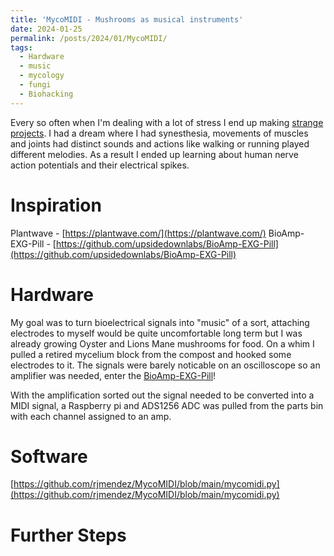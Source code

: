 ```yaml
---
title: 'MycoMIDI - Mushrooms as musical instruments'
date: 2024-01-25
permalink: /posts/2024/01/MycoMIDI/
tags:
  - Hardware
  - music
  - mycology
  - fungi
  - Biohacking
---
```


Every so often when I'm dealing with a lot of stress I end up making [strange projects](https://dwarffortresswiki.org/index.php/Strange_mood). I had a dream where I had synesthesia, movements of muscles and joints had distinct sounds and actions like walking or running played different melodies. As a result I ended up learning about human nerve action potentials and their electrical spikes.

Inspiration
======
Plantwave - [https://plantwave.com/](https://plantwave.com/)
BioAmp-EXG-Pill - [https://github.com/upsidedownlabs/BioAmp-EXG-Pill](https://github.com/upsidedownlabs/BioAmp-EXG-Pill)

Hardware
======
My goal was to turn bioelectrical signals into "music" of a sort, attaching electrodes to myself would be quite uncomfortable long term but I was already growing Oyster and Lions Mane mushrooms for food. On a whim I pulled a retired mycelium block from the compost and hooked some electrodes to it. The signals were barely noticable on an oscilloscope so an amplifier was needed, enter the [BioAmp-EXG-Pill](https://github.com/upsidedownlabs/BioAmp-EXG-Pill)!

With the amplification sorted out the signal needed to be converted into a MIDI signal, a Raspberry pi and ADS1256 ADC was pulled from the parts bin with each channel assigned to an amp.

Software
======

[https://github.com/rjmendez/MycoMIDI/blob/main/mycomidi.py](https://github.com/rjmendez/MycoMIDI/blob/main/mycomidi.py)

Further Steps
======


